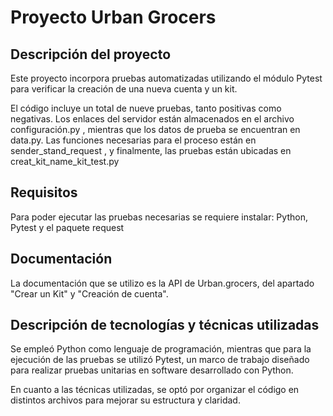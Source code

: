 # Proyecto Urban Grocers 

## Descripción del proyecto

Este proyecto incorpora pruebas automatizadas utilizando el módulo Pytest para verificar la creación de una nueva cuenta 
y un kit.

El código incluye un total de nueve pruebas, tanto positivas como negativas. Los enlaces del servidor están almacenados 
en el archivo configuración.py , mientras que los datos de prueba se encuentran en data.py. Las funciones necesarias 
para el proceso están en sender_stand_request , y finalmente, las pruebas están ubicadas en creat_kit_name_kit_test.py

## Requisitos
Para poder ejecutar las pruebas necesarias se requiere instalar: Python, Pytest y el paquete request

## Documentación 
La documentación que se utilizo es la API de Urban.grocers, del apartado "Crear un Kit" y "Creación de cuenta".

## Descripción de tecnologías y técnicas utilizadas
Se empleó Python como lenguaje de programación, mientras que para la ejecución de las pruebas se utilizó
Pytest, un marco de trabajo diseñado para realizar pruebas unitarias en software desarrollado con Python.

En cuanto a las técnicas utilizadas, se optó por organizar el código en distintos archivos para mejorar 
su estructura y claridad. 

